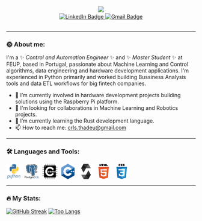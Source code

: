 <div id="header" align="center">
  <img src="https://i.giphy.com/media/v1.Y2lkPTc5MGI3NjExdWF4Mzl4MTd6dThhc3Npc3Rjd2Vhd3hpdHk4dG94ZHd1dHc2dzJpaCZlcD12MV9pbnRlcm5hbF9naWZfYnlfaWQmY3Q9cw/jdPMeyv9rn0hZHh8n9/giphy.gif" width="300"/>
</div>
<div id="badges", align="center">
  <a href="[your-linkedin-URL](https://www.linkedin.com/in/carlos-faria-33b51291/)">
    <img src="https://img.shields.io/badge/LinkedIn-blue?style=for-the-badge&logo=linkedin&logoColor=white" alt="LinkedIn Badge"/>
  </a>
  <a href="mailto:crls.thadeu@gmail.com">
    <img src="https://img.shields.io/badge/Gmail-D14836?style=for-the-badge&logo=gmail&logoColor=white" alt="Gmail Badge"/>
  </a>
</div>
<div id="View_counter", align="center">
  <img src="https://komarev.com/ghpvc/?username=cthadeufaria&style=flat-square&color=blue" alt=""/>
</div>

-----

### :sun_with_face: About me:

I'm a ✨ _Control and Automation Engineer_ ✨ and ✨ _Master Student_ ✨ at FEUP, based in Portugal, passionate about Machine Learning and Control algorithms, data engineering and hardware development applications. I'm experienced in Python primarily and worked building Bussiness Analysis tools and data ETL workflows for big fintech companies.


- 🔭 I’m currently involved in hardware development projects building solutions using the Raspberry Pi platform.
- 🤖 I'm looking for collaborations in Machine Learning and Robotics projects.
- 🌱 I’m currently learning the Rust development language.
- 📫 How to reach me: crls.thadeu@gmail.com

---

### :hammer_and_wrench: Languages and Tools:
<div>
  <img src="https://github.com/devicons/devicon/blob/master/icons/python/python-original-wordmark.svg" title="Python" alt="Python" width="40" height="40"/>&nbsp;
  <img src="https://github.com/devicons/devicon/blob/master/icons/postgresql/postgresql-original-wordmark.svg" title="PostgreSQL" alt="PostgreSQL" width="40" height="40"/>&nbsp;
  <img src="https://github.com/devicons/devicon/blob/master/icons/embeddedc/embeddedc-original-wordmark.svg" title="C" alt="C" width="40" height="40"/>&nbsp;
  <img src="https://github.com/devicons/devicon/blob/master/icons/cplusplus/cplusplus-original.svg" title="C++" alt="C++" width="40" height="40"/>&nbsp;
  <img src="https://github.com/devicons/devicon/blob/master/icons/solidity/solidity-original.svg" title="Solidity" alt="Solidity" width="40" height="40"/>&nbsp;
  <img src="https://github.com/devicons/devicon/blob/master/icons/html5/html5-original-wordmark.svg" title="HTML" alt="HTML" width="40" height="40"/>&nbsp;
  <img src="https://github.com/devicons/devicon/blob/master/icons/css3/css3-original-wordmark.svg" title="CSS" alt="CSS" width="40" height="40"/>&nbsp;
</div>

---

### :fire: My Stats:

[![GitHub Streak](http://github-readme-streak-stats.herokuapp.com?user=cthadeufaria&theme=dark&background=000000)](https://git.io/streak-stats)
[![Top Langs](https://github-readme-stats.vercel.app/api/top-langs/?username=cthadeufaria&layout=compact&theme=vision-friendly-dark)](https://github.com/anuraghazra/github-readme-stats)
